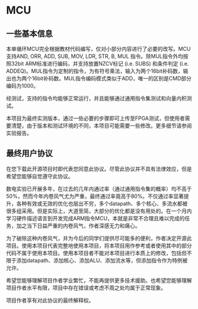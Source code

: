 # MCU

## 一些基本信息

本单循环MCU完全根据教材代码编写，仅对小部分内容进行了必要的改写。MCU支持AND, ORR, ADD, SUB, MOV, LDR, STR, B, MUL 指令。除MUL指令外均按照32bit ARM标准进行编码，并支持放置NZCV标记 (i.e. SUBS) 和条件判定 (i.e. ADDEQ)。MUL指令为定制的指令，为有符号乘法，输入为两个16bit补码数，输出也为两个16bit补码数。MUL指令编码模式类似于ADD，唯一的区别是CMD部分编码为1000。

经测试，支持的指令均能够正常运行，并且能够通过通用指令集测试和向量内积测试。

本项目为最终实测版本，通过一些必要的步骤即可上传至FPGA测试，但使用者需要清楚，由于版本和测试环境的不同，本项目可能需要一些修改。更多细节请参阅实验报告。

## 最终用户协议

在您下载此开源项目时即代表您同意此协议。尽管此协议并不具有法律效应，但是希望您能够自觉遵守此协议。

数电实验已开展多年，在过去的几年内通过率（通过通用指令集的概率）均不高于50%，然而今年内卷风气尤为严重，最终通过率竟高于80%。不仅通过率显著提升，各种有效或无效的优化也层出不穷，多个datapath、多个核心、多流水都被很多组采用。但是实际上，大道至简，大部分的优化都是没有用处的。在一个月内学习硬件描述语言到开发完成ARM指令MCU，本就是非常不合理且难以完成的任务，加之当下日益严重的内卷风气，作者深感无力和痛心。

为了破除这种内卷风气，并为今后的同学们提供尽可能多的便利，作者决定开源此项目。使用本项目代表完整地使用本项目，将本项目用作参考或者使用其中的部分代码不属于使用本项目。使用本项目者不能对本项目进行本质上的修改，包括但不限于添加datapath、添加核心、添加ALU、添加流水等，但添加指令作为特例被允许。

希望您能够理解项目作者学业繁忙，不能再提供更多技术援助。也希望您能够理解项目作者水平有限，项目中存在错误或考虑不周之处均属于正常现象。

项目作者享有对此协议的最终解释权。
